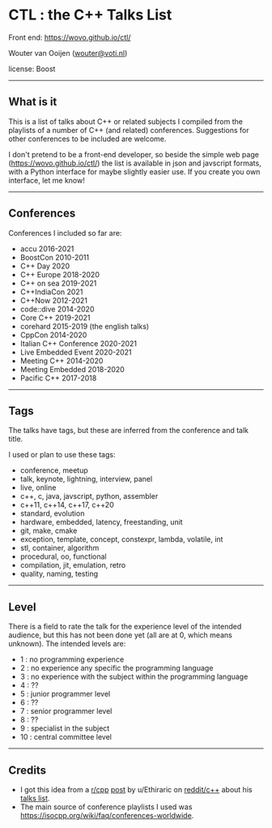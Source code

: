 # CTL : the C++ Talks List 

Front end: https://wovo.github.io/ctl/

Wouter van Ooijen (wouter@voti.nl)

license: Boost

-------------------------------------------------------------------------------

## What is it

This is a list of talks about C++ or related subjects I compiled 
from the playlists of a number of C++ (and related) conferences.
Suggestions for other conferences to be included are welcome.

I don't pretend to be a front-end developer, so 
beside the simple web page (https://wovo.github.io/ctl/) the list
is available in json and javscript formats, 
with a Python interface for maybe slightly easier use.
If you create you own interface, let me know!

-------------------------------------------------------------------------------

## Conferences

Conferences I included so far are:
- accu 2016-2021
- BoostCon 2010-2011
- C++ Day 2020
- C++ Europe 2018-2020
- C++ on sea 2019-2021
- C++IndiaCon 2021
- C++Now 2012-2021
- code::dive 2014-2020
- Core C++ 2019-2021
- corehard 2015-2019 (the english talks)
- CppCon 2014-2020
- Italian C++ Conference 2020-2021
- Live Embedded Event 2020-2021
- Meeting C++ 2014-2020
- Meeting Embedded 2018-2020
- Pacific C++ 2017-2018

-------------------------------------------------------------------------------

## Tags

The talks have tags, but these are inferred 
from the conference and talk title.

I used or plan to use these tags:
- conference, meetup
- talk, keynote, lightning, interview, panel
- live, online
- c++, c, java, javscript, python, assembler
- c++11, c++14, c++17, c++20
- standard, evolution
- hardware, embedded, latency, freestanding, unit
- git, make, cmake
- exception, template, concept, constexpr, lambda, volatile, int
- stl, container, algorithm
- procedural, oo, functional
- compilation, jit, emulation, retro
- quality, naming, testing

-------------------------------------------------------------------------------

## Level

There is a field to rate the talk for the experience level of the intended
audience, but this has not been done yet (all are at 0, which means unknown).
The intended levels are:
- 1 : no programming experience
- 2 : no experience any specific the programming language
- 3 : no experience with the subject within the programming language
- 4 : ??
- 5 : junior programmer level
- 6 : ??
- 7 : senior programmer level
- 8 : ??
- 9 : specialist in the subject
- 10 : central committee level

-------------------------------------------------------------------------------

## Credits

- I got this idea from a [r/cpp](https://www.reddit.com/r/cpp)
[post](https://www.reddit.com/r/cpp/comments/j5s6lw/an_index_for_c_conferences/)
by u/Ethiraric on [reddit/c++](https://www.reddit.com/r/cpp/)
about his [talks list](http://cpptalksindex.xyz/).
- The main source of conference playlists I used was 
https://isocpp.org/wiki/faq/conferences-worldwide.










                   
   